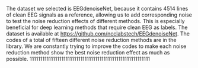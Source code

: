 The dataset we selected is EEGdenoiseNet, because it contains 4514 lines of clean EEG signals as a reference, allowing us to add corresponding noise to test the noise reduction effects of different methods. This is especially beneficial for deep learning methods that require clean EEG as labels. The dataset is available at https://github.com/ncclabstech/EEGdenoiseNet. The codes of a total of fifteen different noise reduction methods are in the library. We are constantly trying to improve the codes to make each noise reduction method show the best noise reduction effect as much as possible.
111111111111111111111111111111111111111111111111111111111
